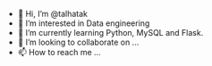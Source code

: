 - 👋 Hi, I’m @talhatak
- 👀 I’m interested in Data engineering
- 🌱 I’m currently learning Python, MySQL and Flask.
- 💞️ I’m looking to collaborate on ...
- 📫 How to reach me ...

<!---
talhatak/talhatak is a ✨ special ✨ repository because its `README.md` (this file) appears on your GitHub profile.
You can click the Preview link to take a look at your changes.
--->
